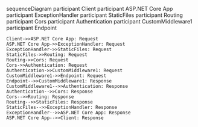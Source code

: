 sequenceDiagram
    participant Client
    participant ASP.NET Core App
    participant ExceptionHandler
    participant StaticFiles
    participant Routing
    participant Cors
    participant Authentication
    participant CustomMiddleware1
    participant Endpoint

    Client->>ASP.NET Core App: Request
    ASP.NET Core App->>ExceptionHandler: Request
    ExceptionHandler->>StaticFiles: Request
    StaticFiles->>Routing: Request
    Routing->>Cors: Request
    Cors->>Authentication: Request
    Authentication->>CustomMiddleware1: Request
    CustomMiddleware1->>Endpoint: Request
    Endpoint-->>CustomMiddleware1: Response
    CustomMiddleware1-->>Authentication: Response
    Authentication-->>Cors: Response
    Cors-->>Routing: Response
    Routing-->>StaticFiles: Response
    StaticFiles-->>ExceptionHandler: Response
    ExceptionHandler-->>ASP.NET Core App: Response
    ASP.NET Core App-->>Client: Response
